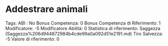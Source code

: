 # Addestrare animali

Tags: ABI
: No
Bonus Competenza: 0
Bonus Competenza di Riferimento: 1
Modificatore: -5
Modificatore  Abilità: 0
Statistica di riferimento: Saggezza (Saggezza%206d944872984b4cde99a0a092d51e2191.md)
Tiro Salvezza: -5
Valore di riferimento: 0